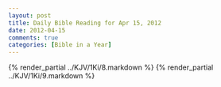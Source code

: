 ```yaml
---
layout: post
title: Daily Bible Reading for Apr 15, 2012
date: 2012-04-15
comments: true
categories: [Bible in a Year]
---
```

{% render_partial ../KJV/1Ki/8.markdown %}
{% render_partial ../KJV/1Ki/9.markdown %}
